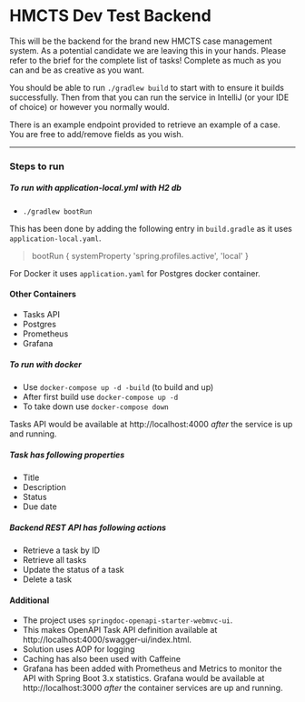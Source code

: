# HMCTS Dev Test Backend
This will be the backend for the brand new HMCTS case management system. As a potential candidate we are leaving
this in your hands. Please refer to the brief for the complete list of tasks! Complete as much as you can and be
as creative as you want.

You should be able to run `./gradlew build` to start with to ensure it builds successfully. Then from that you
can run the service in IntelliJ (or your IDE of choice) or however you normally would.

There is an example endpoint provided to retrieve an example of a case. You are free to add/remove fields as you
wish.

---

### Steps to run

##### To run with application-local.yml with H2 db
  - `./gradlew bootRun`

This has been done by adding the following entry in `build.gradle` as it uses `application-local.yaml`.

> bootRun {
  systemProperty 'spring.profiles.active', 'local'
}

For Docker it uses `application.yaml` for Postgres docker container.

#### Other Containers

- Tasks API
- Postgres
- Prometheus
- Grafana

##### To run with docker
  - Use `docker-compose up -d -build` (to build and up)
  - After first build use `docker-compose up -d`
  - To take down use `docker-compose down`

Tasks API would be available at http://localhost:4000 *after* the service is up and running.

##### Task has following properties
- Title
- Description
- Status
- Due date

##### Backend REST API has following actions
- Retrieve a task by ID
- Retrieve all tasks
- Update the status of a task
- Delete a task

#### Additional
 - The project uses `springdoc-openapi-starter-webmvc-ui`.
 - This makes OpenAPI Task API definition available at http://localhost:4000/swagger-ui/index.html.
 - Solution uses AOP for logging
 - Caching has also been used with Caffeine
 - Grafana has been added with Prometheus and Metrics to monitor the API with Spring Boot 3.x statistics.
   Grafana would be available at http://localhost:3000 *after* the container services are up and running.


